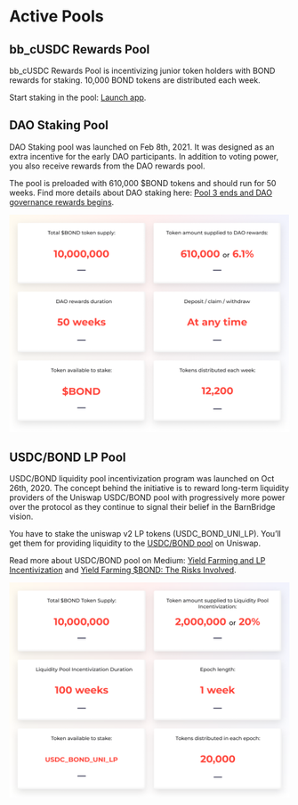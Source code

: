 # Active Pools

## bb\_cUSDC Rewards Pool

bb\_cUSDC Rewards Pool is incentivizing junior token holders with BOND rewards for staking. 10,000 BOND tokens are distributed each week. 

Start staking in the pool: [Launch app](https://app.barnbridge.com/smart-yield/pool?m=compound/v2&t=USDC).

## DAO Staking Pool

DAO Staking pool was launched on Feb 8th, 2021. It was designed as an extra incentive for the early DAO participants. In addition to voting power, you also receive rewards from the DAO rewards pool.

The pool is preloaded with 610,000 $BOND tokens and should run for 50 weeks. Find more details about DAO staking here: [Pool 3 ends and DAO governance rewards begins](https://medium.com/barnbridge/pool-3-ends-and-dao-governance-rewards-begins-8e57ec5041).

![](../.gitbook/assets/daopool.png)

## USDC/BOND LP Pool 

USDC/BOND liquidity pool incentivization program was launched on Oct 26th, 2020. The concept behind the initiative is to reward long-term liquidity providers of the Uniswap USDC/BOND pool with progressively more power over the protocol as they continue to signal their belief in the BarnBridge vision.  
  
You have to stake the uniswap v2 LP tokens \(USDC\_BOND\_UNI\_LP\). You’ll get them for providing liquidity to the [USDC/BOND pool](https://app.uniswap.org/#/add/v2/0x0391d2021f89dc339f60fff84546ea23e337750f/0xa0b86991c6218b36c1d19d4a2e9eb0ce3606eb48) on Uniswap.

Read more about USDC/BOND pool on Medium: [Yield Farming and LP Incentivization](https://medium.com/barnbridge/yield-farming-and-lp-incentivization-25eba3f55ec4) and [Yield Farming $BOND: The Risks Involved](https://medium.com/barnbridge/yield-farming-bond-the-risks-involved-7cefdba01b17).

![](../.gitbook/assets/pool2%20%281%29.png)

